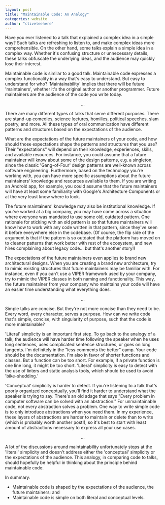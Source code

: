 ```yaml
---
layout: post
title: "Maintainable Code: An Analogy"
categories: website
author: "cliveleehere"
---
```


Have you ever listened to a talk that explained a complex idea in a simple way?  Such talks are refreshing to listen to, and make complex ideas more comprehensible.  On the other hand, some talks explain a simple idea in a complex way.  Whether it's confusing structure or unnecessary details, these talks obfuscate the underlying ideas, and the audience may quickly lose their interest.  

Maintainable code is similar to a good talk.  Maintainable code expresses a complex functionality in a way that's easy to understand.  But easy to understand for who?  'Maintainability' implies that there will be future 'maintainers', whether it's the original author or another programmer.  Future maintainers are the audience of the code you write today.

<p align="center">
...
</p>

There are many different types of talks that serve different purposes. There are stand-up comedies, science lectures, homilies, political speeches, slam poetry, and more. All these types of oral communication have different patterns and structures based on the expectations of the audience. 

What are the expectations of the future maintainers of your code, and how should those expectations shape the patterns and structures that you use?  Their "expectations" will depend on their knowledge, experiences, skills, and available resources.  For instance, you could assume that a future maintainer will know about some of the design patterns, e.g. a singleton, since the classic 'Gang-of-Four' design patterns are well-known across software engineering.  Furthermore, based on the technology you're working with, you can have more specific assumptions about the future maintainers' knowledge and resources available to them.  If you are writing an Android app, for example, you could assume that the future maintainers will have at least some familiarity with Google's Architecture Components or at the very least know where to look.

The future maintainers' knowledge may also be institutional knowledge.  If you've worked at a big company, you may have come across a situation where everyone was mandated to use some old, outdated pattern.  One rationale for sticking with an old pattern is so that future maintainers will know how to work with any code written in that pattern, since they've seen it before everywhere else in the codebase.  (Of course, the flip side of the argument is that if the pattern is so outdated that the platform has moved on to cleaner patterns that work better with rest of the ecosystem, and new hires complaining about legacy code... but that's another story!)

The expectations of the future maintainers even applies to brand new architectural designs.  When you are creating a brand new architecture, try to mimic existing structures that future maintainers may be familiar with.  For instance, even if you can't use a VIPER framework used by your company, try to mimic the VIPER classes in both naming and functionality.  This way, the future maintainer from your company who maintains your code will have an easier time understanding what everything does.

<p align="center">
    ...
</p>

Simple talks are concise.  But they're not more concise than they need to be.  Every word, every character, serves a purpose. How can we write code that's simple, concise, with singularity of purpose, such that the code is more maintainable?

'Literal' simplicity is an important first step.  To go back to the analogy of a talk, the audience will have harder time following the speaker when he uses long sentences, uses complicated sentence structures, or goes on long tangents.  I'm definitely in the "less comments the better" camp.  Your code should be the documentation.  I'm also in favor of shorter functions and classes.  But a function can be too short.  For example, if a private function is one line long, it might be too short.  'Literal' simplicity is easy to detect with the use of linters and static analysis tools, which should be used to avoid 'bike-shedding.'

'Conceptual' simplicity is harder to detect.  If you're listening to a talk that's poorly organized conceptually, you'll find it harder to understand what the speaker is trying to say.  There's an old adage that says "Every problem in computer software can be solved with an abstraction."  For unmaintainable code, not every abstraction solves a problem.  One way to write simple code is to only introduce abstractions when you need them.  In my experience, these layers of abstractions are harder to maintain or delete than to write (which is probably worth another post!), so it's best to start with least amount of abstractions necessary to express all your use cases.  

<p align="center">
    ...
</p>

A lot of the discussions around maintainability unfortunately stops at the 'literal' simplicity and doesn't address either the 'conceptual' simplicity or the expectations of the audience.  This analogy, in comparing code to talks, should hopefully be helpful in thinking about the principle behind maintainable code.

In summary:
 - Maintainable code is shaped by the expectations of the audience, the future maintainers; and
 - Maintainable code is simple on both literal and conceptual levels.